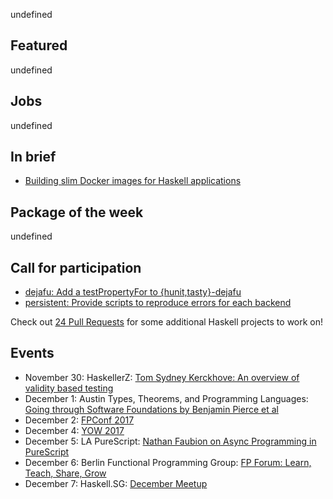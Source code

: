 <!-- 2017-11-30 -->

undefined

## Featured

undefined

## Jobs

undefined

## In brief

-   [Building slim Docker images for Haskell applications](https://futtetennismo.me/posts/docker/2017-11-24-docker-haskell-executables.html)

## Package of the week

undefined

## Call for participation

-   [dejafu: Add a testPropertyFor to {hunit,tasty}-dejafu](https://github.com/barrucadu/dejafu/issues/159)
-   [persistent: Provide scripts to reproduce errors for each backend](https://github.com/yesodweb/persistent/issues/746)

Check out [24 Pull Requests](https://24pullrequests.com/languages/haskell) for some additional Haskell projects to work on!

## Events

-   November 30: HaskellerZ: [Tom Sydney Kerckhove: An overview of validity based testing](https://www.meetup.com/HaskellerZ/events/245248358/)
-   December 1: Austin Types, Theorems, and Programming Languages: [Going through Software Foundations by Benjamin Pierce et al](https://www.meetup.com/Austin-Types-Theorems-and-Programming-Languages/events/245019617/)
-   December 2: [FPConf 2017](https://www.meetup.com/Functional-programming-Moscow-Tech-Meetup/events/244760125/)
-   December 4: [YOW 2017](https://www.meetup.com/Brisbane-Functional-Programming-Group/events/244438498/)
-   December 5: LA PureScript: [Nathan Faubion on Async Programming in PureScript](https://www.meetup.com/LA-PureScript/events/244935247/)
-   December 6: Berlin Functional Programming Group: [FP Forum: Learn, Teach, Share, Grow](https://www.meetup.com/Berlin-Functional-Programming-Group/events/244991423/)
-   December 7: Haskell.SG: [December Meetup](https://www.meetup.com/HASKELL-SG/events/244959310/)
